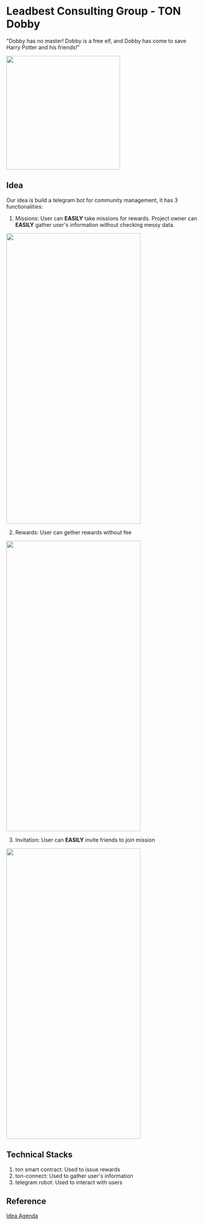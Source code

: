 # Leadbest Consulting Group - TON Dobby

"Dobby has no master! Dobby is a free elf, and Dobby has come to save Harry Potter and his friends!"

<img src="https://s7g8.scene7.com/is/image/BradfordUK/0302984001_alt1?wid=700&hei=700&fmt=pjpeg&qlt=85,0" width="300" height="300">

## Idea

Our idea is build a telegram bot for community management, it has 3 functionalities:

1. Missions: User can **EASILY** take missions for rewards. Project owner can **EASILY** gather user's information without checking messy data.
<img src="https://i.imgur.com/sprN28x.jpg" width="354" height="766">

2. Rewards: User can gether rewards without fee
<img src="https://i.imgur.com/EI5ci36.jpg" width="354" height="766">

3. Invitation: User can **EASILY** invite friends to join mission
<img src="https://i.imgur.com/ACkr6QO.jpg" width="354" height="766">

## Technical Stacks

1. ton smart contract: Used to issue rewards
2. ton-connect: Used to gather user's information
3. telegram robot: Used to interact with users

## Reference

[Idea Agenda](https://docs.google.com/presentation/d/1QEUo_2glJO5DsWRdGZ5p6H0i_8olk6lu865NMJp1fm0/edit#slide=id.g2052594a4f0_2_63)
